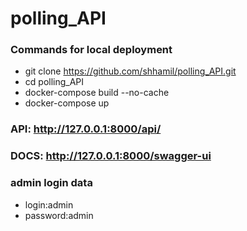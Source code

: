 # polling_API
### Commands for local deployment
- git clone https://github.com/shhamil/polling_API.git
- cd polling_API
- docker-compose build --no-cache
- docker-compose up

### API: http://127.0.0.1:8000/api/
### DOCS: http://127.0.0.1:8000/swagger-ui

### admin login data
- login:admin
- password:admin
